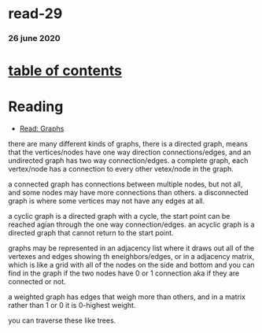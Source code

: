 # read-29
### 26 june 2020
# [table of contents](https://h-griffin.github.io/reading-notes-401/)


# Reading
- [Read: Graphs](https://codefellows.github.io/common_curriculum/data_structures_and_algorithms/Code_401/class-35/resources/graphs.html)



there are many different kinds of graphs, there is a directed graph, means that the vertices/nodes have one way direction connections/edges, and an undirected graph has two way connection/edges. a complete graph, each vertex/node has a connection to every other vetex/node in the graph.

a connected graph has connections between multiple nodes, but not all, and some nodes may have more connections than others. a disconnected graph is where some vertices may not have any edges at all. 

a cyclic graph is a directed graph with a cycle, the start point can be reached agian through the one way connection/edges. an acyclic graph is a directed graph that cannot return to the start point. 

graphs may be represented in an adjacency list where it draws out all of the vertexes and edges showing th eneighbors/edges, or in a adjacency matrix, which is like a grid with all of the nodes on the side and bottom and you can find in the graph if the two nodes have 0 or 1 connection aka if they are connected or not.

a weighted graph has edges that weigh more than others, and in a matrix rather than 1 or 0 it is 0-highest weight. 

you can traverse these like trees.